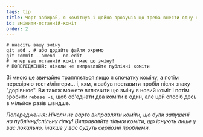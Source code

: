```yaml
---
tags: tip
title: Чорт забирай, я комітнув і щойно зрозумів що треба внести одну невеличку зміну!
id: змінити-останній-коміт
order: 2
---
```


```git
# внесіть вашу зміну
git add . # або додайте файли окремо
git commit --amend --no-edit
# тепер ваш останній коміт має цю зміну!
# ПОПЕРЕДЖЕННЯ: ніколи не виправляйте публічні коміти
```

Зі мною це звичайно трапляється якщо я спочатку комічу, а потім перевіряю тести/лінтери... і, кхм, я забув поставити пробіл після знаку "дорівнює". Ви також можете включити цю зміну в новий коміт і потім зробити `rebase -i`, щоб об'єднати два коміти в один, але цей спосіб десь в мільйон разів швидше.

*Попередження: Ніколи не варто виправляти коміти, що були запушені на публічну/спільну гілку! Виправляйте тільки коміти, що існують лише у вас локально, інакше у вас будуть серйозні проблеми.*